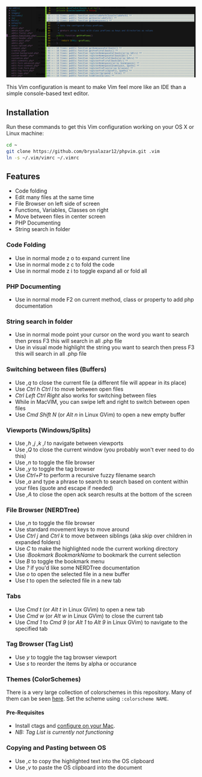 
![Screenshot](./screenshot.png "Screenshot of this .vimrc in action")

This Vim configuration is meant to make Vim feel more like an IDE than a simple console-based text editor.

## Installation

Run these commands to get this Vim configuration working on your OS X or Linux machine:

```bash
cd ~
git clone https://github.com/brysalazar12/phpvim.git .vim
ln -s ~/.vim/vimrc ~/.vimrc
```

## Features

* Code folding
* Edit many files at the same time
* File Browser on left side of screen
* Functions, Variables, Classes on right
* Move between files in center screen
* PHP Documenting
* String search in folder

### Code Folding

* Use in normal mode z o to expand current line
* Use in normal mode z c to fold the code
* Use in normal mode z i to toggle expand all or fold all

### PHP Documenting

* Use in normal mode F2 on current method, class or property to add php documentation

### String search in folder
* Use in normal mode point your cursor on the word you want to search then press F3 this will search in all .php file
* Use in visual mode highlight the string you want to search then press F3 this will search in all .php file

### Switching between files (Buffers)

* Use _,q_ to close the current file (a different file will appear in its place)
* Use _Ctrl h Ctrl l_ to move between open files
* _Ctrl Left Ctrl Right_ also works for switching between files
* While in MacVIM, you can swipe left and right to switch between open files
* Use _Cmd Shift N_ (or _Alt n_ in Linux GVim) to open a new empty buffer

### Viewports (Windows/Splits)

* Use _,h ,j ,k ,l_ to navigate between viewports
* Use _,Q_ to close the current window (you probably won't ever need to do this)
* Use _,n_ to toggle the file browser
* Use _,y_ to toggle the tag browser
* Use _Ctrl+P_ to perform a recursive fuzzy filename search
* Use _,a_ and type a phrase to search to search based on content within your files (quote and escape if needed)
* Use _,A_ to close the open ack search results at the bottom of the screen

### File Browser (NERDTree)

* Use _,n_ to toggle the file browser
* Use standard movement keys to move around
* Use _Ctrl j_ and _Ctrl k_ to move between siblings (aka skip over children in expanded folders)
* Use _C_ to make the highlighted node the current working directory
* Use _:Bookmark BookmarkName_ to bookmark the current selection
* Use _B_ to toggle the bookmark menu
* Use _?_ if you'd like some NERDTree documentation
* Use _o_ to open the selected file in a new buffer
* Use _t_ to open the selected file in a new tab

### Tabs

* Use _Cmd t_ (or _Alt t_ in Linux GVim) to open a new tab
* Use _Cmd w_ (or _Alt w_ in Linux GVim) to close the current tab
* Use _Cmd 1_ to _Cmd 9_ (or _Alt 1_ to _Alt 9_ in Linux GVim) to navigate to the specified tab

### Tag Browser (Tag List)

* Use _y_ to toggle the tag browser viewport
* Use _s_ to reorder the items by alpha or occurance

### Themes (ColorSchemes)

There is a very large collection of colorschemes in this repository.
Many of them can be seen [here](http://vimcolors.com/).
Set the scheme using `:colorscheme NAME`.

#### Pre-Requisites

* Install ctags and [configure on your Mac](http://thomashunter.name/blog/installing-vim-taglist-with-macvim-in-os-x/).
* _NB: Tag List is currently not functioning_

### Copying and Pasting between OS

* Use _,c_ to copy the highlighted text into the OS clipboard
* Use _,v_ to paste the OS clipboard into the document
